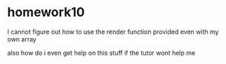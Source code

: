 # homework10

I cannot figure out how to use the render function provided even with my own array

also how do i even get help on this stuff if the tutor wont help me
